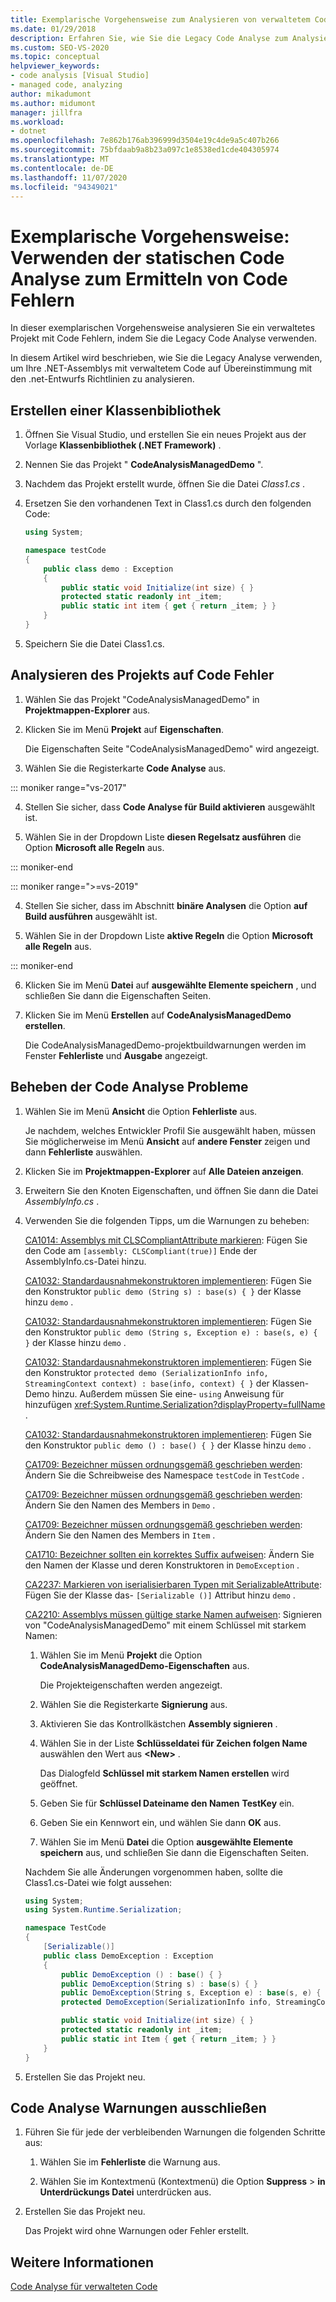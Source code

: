 ```yaml
---
title: Exemplarische Vorgehensweise zum Analysieren von verwaltetem Code auf Code Fehler | Microsoft-Dokumentation
ms.date: 01/29/2018
description: Erfahren Sie, wie Sie die Legacy Code Analyse zum Analysieren von .NET-Assemblys mit verwaltetem Weitere Informationen finden Sie unter Überprüfen auf Fehler und Konformität mit .net-Entwurfs Richtlinien.
ms.custom: SEO-VS-2020
ms.topic: conceptual
helpviewer_keywords:
- code analysis [Visual Studio]
- managed code, analyzing
author: mikadumont
ms.author: midumont
manager: jillfra
ms.workload:
- dotnet
ms.openlocfilehash: 7e862b176ab396999d3504e19c4de9a5c407b266
ms.sourcegitcommit: 75bfdaab9a8b23a097c1e8538ed1cde404305974
ms.translationtype: MT
ms.contentlocale: de-DE
ms.lasthandoff: 11/07/2020
ms.locfileid: "94349021"
---
```

# <a name="walkthrough-use-static-code-analysis-to-find-code-defects"></a>Exemplarische Vorgehensweise: Verwenden der statischen Code Analyse zum Ermitteln von Code Fehlern

In dieser exemplarischen Vorgehensweise analysieren Sie ein verwaltetes Projekt mit Code Fehlern, indem Sie die Legacy Code Analyse verwenden.

In diesem Artikel wird beschrieben, wie Sie die Legacy Analyse verwenden, um Ihre .NET-Assemblys mit verwaltetem Code auf Übereinstimmung mit den .net-Entwurfs Richtlinien zu analysieren.

## <a name="create-a-class-library"></a>Erstellen einer Klassenbibliothek

1. Öffnen Sie Visual Studio, und erstellen Sie ein neues Projekt aus der Vorlage **Klassenbibliothek (.NET Framework)** .

1. Nennen Sie das Projekt " **CodeAnalysisManagedDemo** ".

1. Nachdem das Projekt erstellt wurde, öffnen Sie die Datei *Class1.cs* .

1. Ersetzen Sie den vorhandenen Text in Class1.cs durch den folgenden Code:

   ```csharp
   using System;

   namespace testCode
   {
       public class demo : Exception
       {
           public static void Initialize(int size) { }
           protected static readonly int _item;
           public static int item { get { return _item; } }
       }
   }
   ```

1. Speichern Sie die Datei Class1.cs.

## <a name="analyze-the-project-for-code-defects"></a>Analysieren des Projekts auf Code Fehler

1. Wählen Sie das Projekt "CodeAnalysisManagedDemo" in **Projektmappen-Explorer** aus.

2. Klicken Sie im Menü **Projekt** auf **Eigenschaften**.

   Die Eigenschaften Seite "CodeAnalysisManagedDemo" wird angezeigt.

3. Wählen Sie die Registerkarte **Code Analyse** aus.

::: moniker range="vs-2017"

4. Stellen Sie sicher, dass **Code Analyse für Build aktivieren** ausgewählt ist.

5. Wählen Sie in der Dropdown Liste **diesen Regelsatz ausführen** die Option **Microsoft alle Regeln** aus.

::: moniker-end

::: moniker range=">=vs-2019"

4. Stellen Sie sicher, dass im Abschnitt **binäre Analysen** die Option **auf Build ausführen** ausgewählt ist.

5. Wählen Sie in der Dropdown Liste **aktive Regeln** die Option **Microsoft alle Regeln** aus.

::: moniker-end

6. Klicken Sie im Menü **Datei** auf **ausgewählte Elemente speichern** , und schließen Sie dann die Eigenschaften Seiten.

7. Klicken Sie im Menü **Erstellen** auf **CodeAnalysisManagedDemo erstellen**.

    Die CodeAnalysisManagedDemo-projektbuildwarnungen werden im Fenster **Fehlerliste** und **Ausgabe** angezeigt.

## <a name="correct-the-code-analysis-issues"></a>Beheben der Code Analyse Probleme

1. Wählen Sie im Menü **Ansicht** die Option **Fehlerliste** aus.

    Je nachdem, welches Entwickler Profil Sie ausgewählt haben, müssen Sie möglicherweise im Menü **Ansicht** auf **andere Fenster** zeigen und dann **Fehlerliste** auswählen.

1. Klicken Sie im **Projektmappen-Explorer** auf **Alle Dateien anzeigen**.

1. Erweitern Sie den Knoten Eigenschaften, und öffnen Sie dann die Datei *AssemblyInfo.cs* .

1. Verwenden Sie die folgenden Tipps, um die Warnungen zu beheben:

   [CA1014: Assemblys mit CLSCompliantAttribute markieren](/dotnet/fundamentals/code-analysis/quality-rules/ca1014): Fügen Sie den Code am `[assembly: CLSCompliant(true)]` Ende der AssemblyInfo.cs-Datei hinzu.

   [CA1032: Standardausnahmekonstruktoren implementieren](/dotnet/fundamentals/code-analysis/quality-rules/ca1032): Fügen Sie den Konstruktor `public demo (String s) : base(s) { }` der Klasse hinzu `demo` .

   [CA1032: Standardausnahmekonstruktoren implementieren](/dotnet/fundamentals/code-analysis/quality-rules/ca1032): Fügen Sie den Konstruktor `public demo (String s, Exception e) : base(s, e) { }` der Klasse hinzu `demo` .

   [CA1032: Standardausnahmekonstruktoren implementieren](/dotnet/fundamentals/code-analysis/quality-rules/ca1032): Fügen Sie den Konstruktor `protected demo (SerializationInfo info, StreamingContext context) : base(info, context) { }` der Klassen-Demo hinzu. Außerdem müssen Sie eine- `using` Anweisung für hinzufügen <xref:System.Runtime.Serialization?displayProperty=fullName> .

   [CA1032: Standardausnahmekonstruktoren implementieren](/dotnet/fundamentals/code-analysis/quality-rules/ca1032): Fügen Sie den Konstruktor `public demo () : base() { }` der Klasse hinzu `demo` .

   [CA1709: Bezeichner müssen ordnungsgemäß geschrieben werden](../code-quality/ca1709.md): Ändern Sie die Schreibweise des Namespace `testCode` in `TestCode` .

   [CA1709: Bezeichner müssen ordnungsgemäß geschrieben werden](../code-quality/ca1709.md): Ändern Sie den Namen des Members in `Demo` .

   [CA1709: Bezeichner müssen ordnungsgemäß geschrieben werden](../code-quality/ca1709.md): Ändern Sie den Namen des Members in `Item` .

   [CA1710: Bezeichner sollten ein korrektes Suffix aufweisen](/dotnet/fundamentals/code-analysis/quality-rules/ca1710): Ändern Sie den Namen der Klasse und deren Konstruktoren in `DemoException` .

   [CA2237: Markieren von iserialisierbaren Typen mit SerializableAttribute](/dotnet/fundamentals/code-analysis/quality-rules/ca2237): Fügen Sie der Klasse das- `[Serializable ()]` Attribut hinzu `demo` .

   [CA2210: Assemblys müssen gültige starke Namen aufweisen](../code-quality/ca2210.md): Signieren von "CodeAnalysisManagedDemo" mit einem Schlüssel mit starkem Namen:

   1. Wählen Sie im Menü **Projekt** die Option **CodeAnalysisManagedDemo-Eigenschaften** aus.

      Die Projekteigenschaften werden angezeigt.

   1. Wählen Sie die Registerkarte **Signierung** aus.

   1. Aktivieren Sie das Kontrollkästchen **Assembly signieren** .

   1. Wählen Sie in der Liste **Schlüsseldatei für Zeichen folgen Name** auswählen den Wert aus **\<New>** .

      Das Dialogfeld **Schlüssel mit starkem Namen erstellen** wird geöffnet.

   1. Geben Sie für **Schlüssel Dateiname den Namen** **TestKey** ein.

   1. Geben Sie ein Kennwort ein, und wählen Sie dann **OK** aus.

   1. Wählen Sie im Menü **Datei** die Option **ausgewählte Elemente speichern** aus, und schließen Sie dann die Eigenschaften Seiten.

   Nachdem Sie alle Änderungen vorgenommen haben, sollte die Class1.cs-Datei wie folgt aussehen:

   ```csharp
   using System;
   using System.Runtime.Serialization;

   namespace TestCode
   {
       [Serializable()]
       public class DemoException : Exception
       {
           public DemoException () : base() { }
           public DemoException(String s) : base(s) { }
           public DemoException(String s, Exception e) : base(s, e) { }
           protected DemoException(SerializationInfo info, StreamingContext context) : base(info, context) { }

           public static void Initialize(int size) { }
           protected static readonly int _item;
           public static int Item { get { return _item; } }
       }
   }
   ```

1. Erstellen Sie das Projekt neu.

## <a name="exclude-code-analysis-warnings"></a>Code Analyse Warnungen ausschließen

1. Führen Sie für jede der verbleibenden Warnungen die folgenden Schritte aus:

    1. Wählen Sie im **Fehlerliste** die Warnung aus.

    1. Wählen Sie im Kontextmenü (Kontextmenü) die Option **Suppress**  >  **in Unterdrückungs Datei** unterdrücken aus.

1. Erstellen Sie das Projekt neu.

     Das Projekt wird ohne Warnungen oder Fehler erstellt.

## <a name="see-also"></a>Weitere Informationen

[Code Analyse für verwalteten Code](../code-quality/code-analysis-for-managed-code-overview.md)
